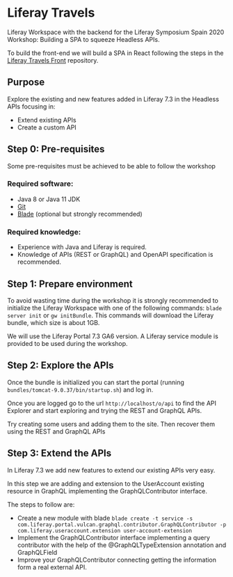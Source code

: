 # Liferay Travels

Liferay Workspace with the backend for the Liferay Symposium Spain 2020 Workshop: Building a SPA to squeeze Headless APIs.

To build the front-end we will build a SPA in React following the steps in the [Liferay Travels Front](https://github.com/LuismiBarcos/Liferay-Travels-Front) repository.

## Purpose
Explore the existing and new features added in Liferay 7.3 in the Headless APIs focusing in:
- Extend existing APIs
- Create a custom API

## Step 0: Pre-requisites

Some pre-requisites must be achieved to be able to follow the workshop

### Required software: 
* Java 8 or Java 11 JDK
* [Git](https://git-scm.com/)
* [Blade](https://help.liferay.com/hc/en-us/articles/360018164591-Blade-CLI) (optional but strongly recommended)

### Required knowledge:
* Experience with Java and Liferay is required.
* Knowledge of APIs (REST or GraphQL) and OpenAPI specification is recommended.

## Step 1: Prepare environment
To avoid wasting time during the workshop it is strongly recommended to initialize the Liferay Workspace with one of the following commands:
`blade server init` or `gw initBundle`. This commands will download the Liferay bundle, which size is about 1GB.

We will use the Liferay Portal 7.3 GA6 version. A Liferay service module is provided to be used during the workshop.

## Step 2: Explore the APIs
Once the bundle is initialized you can start the portal (running `bundles/tomcat-9.0.37/bin/startup.sh`) and log in.

Once you are logged go to the url `http://localhost/o/api` to find the API Explorer and start exploring and trying the REST and GraphQL APIs.

Try creating some users and adding them to the site. Then recover them using the REST and GraphQL APIs

## Step 3: Extend the APIs
In Liferay 7.3 we add new features to extend our existing APIs very easy.

In this step we are adding and extension to the UserAccount existing resource in GraphQL implementing the GraphQLContributor interface.

The steps to follow are:
- Create a new module with blade `blade create -t service -s com.liferay.portal.vulcan.graphql.contributor.GraphQLContributor -p com.liferay.useraccount.extension user-account-extension`
- Implement the GraphQLContributor interface implementing a query contributor with the help of the @GraphQLTypeExtension annotation and GraphQLField
- Improve your GraphQLContributor connecting getting the information form a real external API.